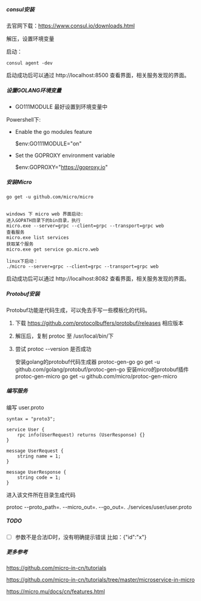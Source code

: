 #####   consul安装

去官网下载：https://www.consul.io/downloads.html

解压，设置环境变量

启动：


    consul agent -dev


启动成功后可以通过 http://localhost:8500 查看界面，相关服务发现的界面。

#####   设置GOLANG环境变量

* GO111MODULE 最好设置到环境变量中


Powershell下:

* Enable the go modules feature


    $env:GO111MODULE="on"
       
* Set the GOPROXY environment variable


    $env:GOPROXY="https://goproxy.io"


#####   安装Micro


    go get -u github.com/micro/micro
    
    
    windows 下 micro web 界面启动:
    进入GOPATH目录下的bin目录，执行
    micro.exe --server=grpc --client=grpc --transport=grpc web
    查看服务
    micro.exe list services
    获取某个服务
    micro.exe get service go.micro.web

    linux下启动：
    ./micro --server=grpc --client=grpc --transport=grpc web

    
启动成功后可以通过 http://localhost:8082 查看界面，相关服务发现的界面。

#####   Protobuf安装

Protobuf功能是代码生成，可以免去手写一些模板化的代码。

1. 下载 https://github.com/protocolbuffers/protobuf/releases 相应版本

2. 解压后，复制 protoc 至 /usr/local/bin/下

3. 尝试 protoc --version 是否成功


    安装golang的protobuf代码生成器 protoc-gen-go
    go get -u github.com/golang/protobuf/protoc-gen-go
    安装micro的protobuf插件 protoc-gen-micro
    go get -u github.com/micro/protoc-gen-micro


#####  编写服务


编写 user.proto

```
syntax = "proto3";

service User {
	rpc info(UserRequest) returns (UserResponse) {}
}

message UserRequest {
	string name = 1;
}

message UserResponse {
	string code = 1;
}

```

进入该文件所在目录生成代码

protoc --proto_path=. --micro_out=. --go_out=. ./services/user/user.proto

#####    TODO

*[ ] 参数不是合法ID时，没有明确提示错误 比如：{"id":"x"}
#####   更多参考

https://github.com/micro-in-cn/tutorials


https://github.com/micro-in-cn/tutorials/tree/master/microservice-in-micro

https://micro.mu/docs/cn/features.html